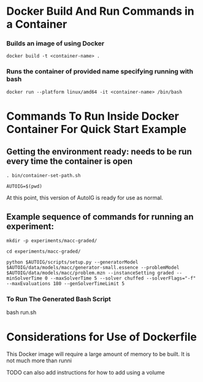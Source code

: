 # Docker Build And Run Commands in a Container

### Builds an image of <container-name> using Docker

`docker build -t <container-name> .`

### Runs the container of provided name specifying running with bash

`docker run --platform linux/amd64 -it <container-name> /bin/bash`

# Commands To Run Inside Docker Container For Quick Start Example

## Getting the environment ready: needs to be run every time the container is open

`. bin/container-set-path.sh`

`AUTOIG=$(pwd)`

At this point, this version of AutoIG is ready for use as normal.

## Example sequence of commands for running an experiment:

`mkdir -p experiments/macc-graded/`

`cd experiments/macc-graded/`

`python $AUTOIG/scripts/setup.py --generatorModel $AUTOIG/data/models/macc/generator-small.essence --problemModel $AUTOIG/data/models/macc/problem.mzn --instanceSetting graded --minSolverTime 0 --maxSolverTime 5 --solver chuffed --solverFlags="-f" --maxEvaluations 180 --genSolverTimeLimit 5`

### To Run The Generated Bash Script

bash run.sh

# Considerations for Use of Dockerfile

This Docker image will require a large amount of memory to be built. It is not much more than runni

TODO can also add instructions for how to add using a volume
